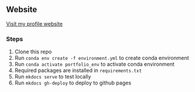 ## Website

[Visit my profile website](https://gauravmahto.github.io/)

### Steps

1. Clone this repo
2. Run `conda env create -f environment.yml` to create conda environment
3. Run `conda activate portfolio_env` to activate conda environment
4. Required packages are installed in `requirements.txt`
5. Run `mkdocs serve` to test locally
6. Run `mkdocs gh-deploy` to deploy to github pages
